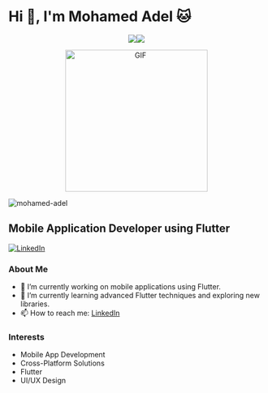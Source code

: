 # Hi 👋, I'm Mohamed Adel 🐱
<p align="center">
 <img src="https://readme-typing-svg.herokuapp.com?font=Cooper+Black&size=27&center=true&vCenter=true&multiline=true&width=600&height=120&lines=Mobile Application Developer using Flutter;"><img src="https://user-images.githubusercontent.com/73097560/115834477-dbab4500-a447-11eb-908a-139a6edaec5c.gif"></a>
</p>

<p align="center">
<img alt="GIF" src="https://github.com/arsentieva/arsentieva/blob/main/code.gif?raw=true" height="280" />
 <p/>



<p align="left"> <img src="https://komarev.com/ghpvc/?username=mohamed-adel&label=Profile%20views&color=0e75b6&style=flat" alt="mohamed-adel" /> </p>


## Mobile Application Developer using Flutter

[![LinkedIn](https://img.shields.io/badge/LinkedIn-blue)](https://www.linkedin.com/in/mohamed--adel/)

### About Me
- 🔭 I’m currently working on mobile applications using Flutter.
- 🌱 I’m currently learning advanced Flutter techniques and exploring new libraries.
- 📫 How to reach me: [LinkedIn](https://www.linkedin.com/in/mohamed--adel/)

### Interests
- Mobile App Development
- Cross-Platform Solutions
- Flutter
- UI/UX Design
 
